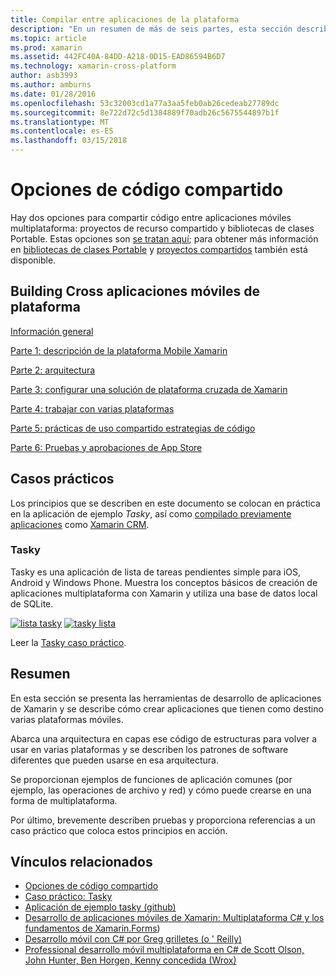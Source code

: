```yaml
---
title: Compilar entre aplicaciones de la plataforma
description: "En un resumen de más de seis partes, esta sección describe cómo crear aplicaciones con la plataforma de desarrollo de Xamarin: de comprender el funcionamiento de Xamarin a diseñar aplicaciones móviles y, a continuación, probar e implementar las tiendas de aplicaciones distintos."
ms.topic: article
ms.prod: xamarin
ms.assetid: 442FC40A-84DD-A218-0D15-EAD86594B6D7
ms.technology: xamarin-cross-platform
author: asb3993
ms.author: amburns
ms.date: 01/28/2016
ms.openlocfilehash: 53c32003cd1a77a3aa5feb0ab26cedeab27789dc
ms.sourcegitcommit: 8e722d72c5d1384889f70adb26c5675544897b1f
ms.translationtype: MT
ms.contentlocale: es-ES
ms.lasthandoff: 03/15/2018
---
```

# <a name="sharing-code-options"></a>Opciones de código compartido

Hay dos opciones para compartir código entre aplicaciones móviles multiplataforma: proyectos de recurso compartido y bibliotecas de clases Portable. Estas opciones son [se tratan aquí](~/cross-platform/app-fundamentals/code-sharing.md); para obtener más información en [bibliotecas de clases Portable](~/cross-platform/app-fundamentals/pcl.md) y [proyectos compartidos](~/cross-platform/app-fundamentals/shared-projects.md) también está disponible.

<a name="Sections" />

## <a name="building-cross-platform-mobile-apps"></a>Building Cross aplicaciones móviles de plataforma

 [Información general](~/cross-platform/app-fundamentals/building-cross-platform-applications/overview.md)

 [Parte 1: descripción de la plataforma Mobile Xamarin](~/cross-platform/app-fundamentals/building-cross-platform-applications/understanding-the-xamarin-mobile-platform.md)

 [Parte 2: arquitectura](~/cross-platform/app-fundamentals/building-cross-platform-applications/architecture.md)

 [Parte 3: configurar una solución de plataforma cruzada de Xamarin](~/cross-platform/app-fundamentals/building-cross-platform-applications/setting-up-a-xamarin-cross-platform-solution.md)

 [Parte 4: trabajar con varias plataformas](~/cross-platform/app-fundamentals/building-cross-platform-applications/platform-divergence-abstraction-divergent-implementation.md)

 [Parte 5: prácticas de uso compartido estrategias de código](~/cross-platform/app-fundamentals/building-cross-platform-applications/practical-code-sharing-strategies.md)

 [Parte 6: Pruebas y aprobaciones de App Store](~/cross-platform/app-fundamentals/building-cross-platform-applications/testing-and-app-store-approvals.md)

 <a name="Cross-Platform_Mobile_Application_Case_Studies" />


## <a name="case-studies"></a>Casos prácticos

Los principios que se describen en este documento se colocan en práctica en la aplicación de ejemplo *Tasky*, así como [compilado previamente aplicaciones](https://xamarin.com/prebuilt) como [Xamarin CRM](https://xamarin.com/prebuilt/#xamarincrm).

 <a name="Tasky" />


### <a name="tasky"></a>Tasky

Tasky es una aplicación de lista de tareas pendientes simple para iOS, Android y Windows Phone.
Muestra los conceptos básicos de creación de aplicaciones multiplataforma con Xamarin y utiliza una base de datos local de SQLite.

 [![lista tasky](images/iphone-list-sml.png)](images/iphone-list.png#lightbox) [ ![tasky lista](images/iphone-list-sml.png)](images/iphone-list.png#lightbox)

Leer la [Tasky caso práctico](~/cross-platform/app-fundamentals/building-cross-platform-applications/case-study-tasky.md).


## <a name="summary"></a>Resumen

En esta sección se presenta las herramientas de desarrollo de aplicaciones de Xamarin y se describe cómo crear aplicaciones que tienen como destino varias plataformas móviles.

Abarca una arquitectura en capas ese código de estructuras para volver a usar en varias plataformas y se describen los patrones de software diferentes que pueden usarse en esa arquitectura.

Se proporcionan ejemplos de funciones de aplicación comunes (por ejemplo, las operaciones de archivo y red) y cómo puede crearse en una forma de multiplataforma.

Por último, brevemente describen pruebas y proporciona referencias a un caso práctico que coloca estos principios en acción.



## <a name="related-links"></a>Vínculos relacionados

- [Opciones de código compartido](~/cross-platform/app-fundamentals/code-sharing.md)
- [Caso práctico: Tasky](~/cross-platform/app-fundamentals/building-cross-platform-applications/case-study-tasky.md)
- [Aplicación de ejemplo tasky (github)](https://developer.xamarin.com/samples/mobile/TaskyPortable/)
- [Desarrollo de aplicaciones móviles de Xamarin: Multiplataforma C# y los fundamentos de Xamarin.Forms](http://www.amazon.com/Xamarin-Mobile-Application-Development-Cross-Platform/dp/1484202155/))
- [Desarrollo móvil con C# por Greg grilletes (o ' Reilly)](http://shop.oreilly.com/product/0636920024002.do)
- [Professional desarrollo móvil multiplataforma en C# de Scott Olson, John Hunter, Ben Horgen, Kenny concedida (Wrox)](http://www.wiley.com/WileyCDA/WileyTitle/productCd-1118157702.html)
